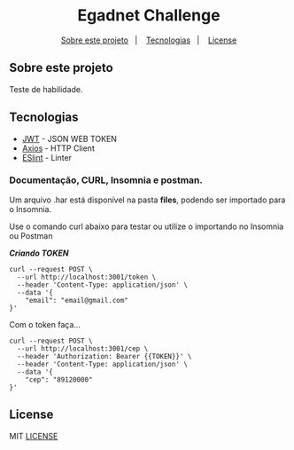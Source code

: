 <h1 align="center">Egadnet Challenge</h1>

<p align="center">
  <a href="#about">Sobre este projeto</a>&nbsp;&nbsp;&nbsp;|&nbsp;&nbsp;&nbsp;
  <a href="#tecnologias">Tecnologias</a>&nbsp;&nbsp;&nbsp;|&nbsp;&nbsp;&nbsp;
  <a href="#license">License</a>
</p>

## Sobre este projeto

<div id="about"></div>

Teste de habilidade.

## Tecnologias 

<div id="tecnologias"></div>

- [JWT](https://jwt.io/) - JSON WEB TOKEN
- [Axios](https://github.com/axios/axios) - HTTP Client
- [ESlint](https://eslint.org/) - Linter

### Documentação, CURL, Insomnia e postman.

<div id="doc"></div>

Um arquivo .har está disponível na pasta **files**, podendo ser importado para o Insomnia.

Use o comando curl abaixo para testar ou utilize o importando no Insomnia ou Postman

**_Criando TOKEN_**

```curl
curl --request POST \
  --url http://localhost:3001/token \
  --header 'Content-Type: application/json' \
  --data '{
	"email": "email@gmail.com"
}'
```

Com o token faça...

```curl
curl --request POST \
  --url http://localhost:3001/cep \
  --header 'Authorization: Bearer {{TOKEN}}' \
  --header 'Content-Type: application/json' \
  --data '{
	"cep": "89120000"
}'
```

## License

<div id="license"></div>

MIT [LICENSE](LICENSE.md)
